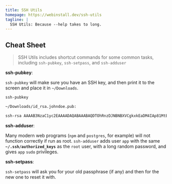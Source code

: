 ```yaml
---
title: SSH Utils
homepage: https://webinstall.dev/ssh-utils
tagline: |
  SSH Utils: Because --help takes to long.
---
```


## Cheat Sheet

> SSH Utils includes shortcut commands for some common tasks, including
> `ssh-pubkey`, `ssh-setpass`, and `ssh-adduser`

**ssh-pubkey**:

`ssh-pubkey` will make sure you have an SSH key, and then print it to the screen
and place it in `~/Downloads`.

```bash
ssh-pubkey
```

```txt
~/Downloads/id_rsa.johndoe.pub:

ssh-rsa AAAAB3NzaC1yc2EAAAADAQABAAABAQDTOhRnzDJNBNBXVCgkxkEaDM4IAp81MtE8fuqeQuFvq5gYLWoZND39N++bUvjMRCveWzZlQNxcLjXHlZA3mGj1b9aMImrvyoq8FJepe+RLEuptJe3md4EtTXo8VJuMXV0lJCcd9ct+eqJ0jH0ww4FDJXWMaFbiVwJBO0IaYevlwcf0QwH12FCARZUSwXfsIeCZNGxOPamIUCXumpQiAjTLGHFIDyWwLDCNPi8GyB3VmqsTNEvO/H8yY4VI7l9hpztE5W6LmGUfTMZrnsELryP5oRlo8W5oVFFS85Lb8bVfn43deGdlLGkwmcJuXzZfostSTHI5Mj7MWezPZyoSqFLl johndoe@MacBook-Air
```

**ssh-adduser**:

Many modern web programs (`npm` and `postgres`, for example) will not function
correctly if run as root. `ssh-adduser` adds user `app` with the same
**`~/.ssh/authorized_keys`** as the `root` user, with a long random password,
and gives `app` `sudo` privileges.

**ssh-setpass**:

`ssh-setpass` will ask you for your old passphrase (if any) and then for the new
one to reset it with.
